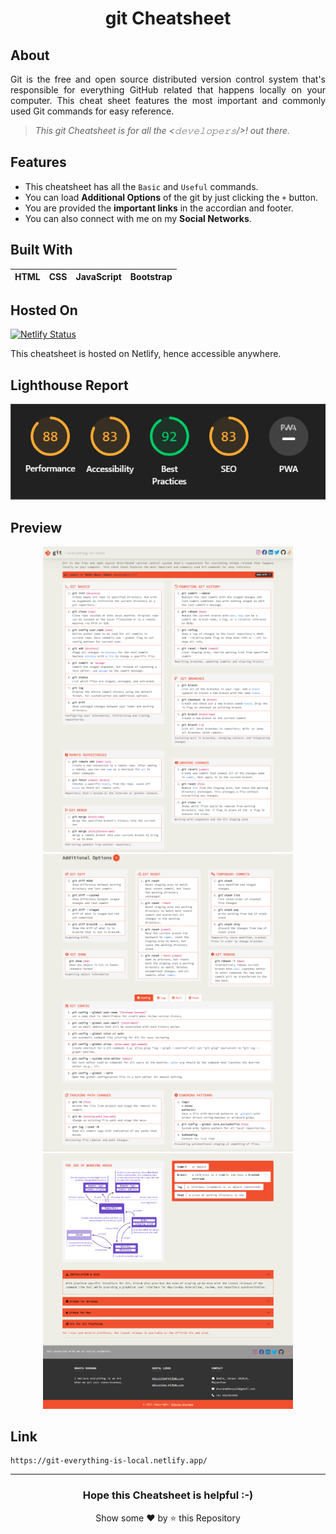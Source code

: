 <h1 align='center'>git Cheatsheet</h1>

## About
<p align='justify'>
Git is the free and open source distributed version control system that's responsible for everything GitHub related that happens locally on your computer. 
This cheat sheet features the most important and commonly used Git commands for easy reference.
  
> _This git Cheatsheet is for all the <𝚍𝚎𝚟𝚎𝚕𝚘𝚙𝚎𝚛𝚜/>! out there._
</p>

## Features
* This cheatsheet has all the `Basic` and `Useful` commands.
* You can load **Additional Options** of the git by just clicking the `+` button.
* You are provided the **important links** in the accordian and footer.
* You can also connect with me on my **Social Networks**.

## Built With
|HTML|CSS|JavaScript|Bootstrap|
|---|---|---|---|

## Hosted On
[![Netlify Status](https://api.netlify.com/api/v1/badges/a8fc2494-0225-42af-a3df-34606239f1c0/deploy-status)](https://app.netlify.com/sites/git-everything-is-local/deploys)

This cheatsheet is hosted on Netlify, hence accessible anywhere.

## Lighthouse Report
![image](https://github.com/TheNewC0der-24/git-cheatsheet/blob/master/Lighthouse%20Report.png)

## Preview
<p align="Center">
  <img src="https://github.com/TheNewC0der-24/git-cheatsheet/blob/master/Preview/Preview-1.png" width="400">
  <img src="https://github.com/TheNewC0der-24/git-cheatsheet/blob/master/Preview/Preview-2.png" width="400">
  <img src="https://github.com/TheNewC0der-24/git-cheatsheet/blob/master/Preview/Preview-3.png" width="400">
</p>

## Link
```
https://git-everything-is-local.netlify.app/
```

---
<h3 align="center">Hope this Cheatsheet is helpful :-)</h3>
<p align="center"> Show some ❤️ by ⭐ this Repository</p>
